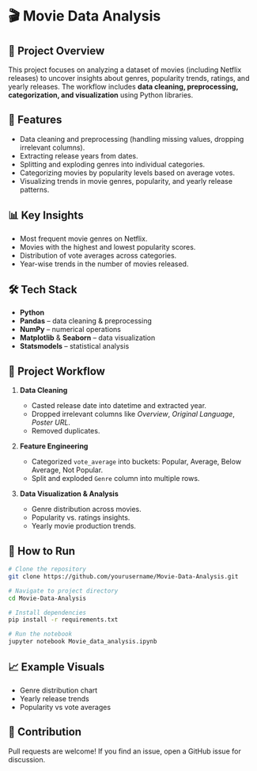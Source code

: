 # 🎬 Movie Data Analysis

## 📌 Project Overview

This project focuses on analyzing a dataset of movies (including Netflix releases) to uncover insights about genres, popularity trends, ratings, and yearly releases. The workflow includes **data cleaning, preprocessing, categorization, and visualization** using Python libraries.

## 🚀 Features

* Data cleaning and preprocessing (handling missing values, dropping irrelevant columns).
* Extracting release years from dates.
* Splitting and exploding genres into individual categories.
* Categorizing movies by popularity levels based on average votes.
* Visualizing trends in movie genres, popularity, and yearly release patterns.

## 📊 Key Insights

* Most frequent movie genres on Netflix.
* Movies with the highest and lowest popularity scores.
* Distribution of vote averages across categories.
* Year-wise trends in the number of movies released.

## 🛠️ Tech Stack

* **Python**
* **Pandas** – data cleaning & preprocessing
* **NumPy** – numerical operations
* **Matplotlib** & **Seaborn** – data visualization
* **Statsmodels** – statistical analysis

## 📂 Project Workflow

1. **Data Cleaning**

   * Casted release date into datetime and extracted year.
   * Dropped irrelevant columns like *Overview*, *Original Language*, *Poster URL*.
   * Removed duplicates.

2. **Feature Engineering**

   * Categorized `vote_average` into buckets: Popular, Average, Below Average, Not Popular.
   * Split and exploded `Genre` column into multiple rows.

3. **Data Visualization & Analysis**

   * Genre distribution across movies.
   * Popularity vs. ratings insights.
   * Yearly movie production trends.

## 📌 How to Run

```bash
# Clone the repository
git clone https://github.com/yourusername/Movie-Data-Analysis.git

# Navigate to project directory
cd Movie-Data-Analysis

# Install dependencies
pip install -r requirements.txt

# Run the notebook
jupyter notebook Movie_data_analysis.ipynb
```

## 📈 Example Visuals

* Genre distribution chart
* Yearly release trends
* Popularity vs vote averages

## 🤝 Contribution

Pull requests are welcome! If you find an issue, open a GitHub issue for discussion.
